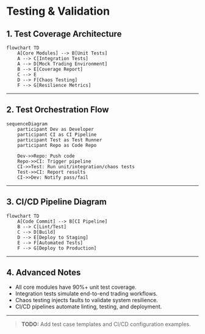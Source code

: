 # Testing & Validation

## 1. Test Coverage Architecture

```mermaid
flowchart TD
    A[Core Modules] --> B[Unit Tests]
    A --> C[Integration Tests]
    A --> D[Mock Trading Environment]
    B --> E[Coverage Report]
    C --> E
    D --> F[Chaos Testing]
    F --> G[Resilience Metrics]
```

---

## 2. Test Orchestration Flow

```mermaid
sequenceDiagram
    participant Dev as Developer
    participant CI as CI Pipeline
    participant Test as Test Runner
    participant Repo as Code Repo

    Dev->>Repo: Push code
    Repo->>CI: Trigger pipeline
    CI->>Test: Run unit/integration/chaos tests
    Test->>CI: Report results
    CI->>Dev: Notify pass/fail
```

---

## 3. CI/CD Pipeline Diagram

```mermaid
flowchart TD
    A[Code Commit] --> B[CI Pipeline]
    B --> C[Lint/Test]
    C --> D[Build]
    D --> E[Deploy to Staging]
    E --> F[Automated Tests]
    F --> G[Deploy to Production]
```

---

## 4. Advanced Notes
- All core modules have 90%+ unit test coverage.
- Integration tests simulate end-to-end trading workflows.
- Chaos testing injects faults to validate system resilience.
- CI/CD pipelines automate linting, testing, and deployment.

---

> **TODO:** Add test case templates and CI/CD configuration examples.
